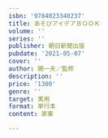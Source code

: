 ```yaml
---
isbn: '9784023340237'
title: あそびアイデアＢＯＯＫ
volume: ''
series: ''
publisher: 朝日新聞出版
pubdate: '2021-05-07'
cover: ''
author: 開一夫／監修
description: ''
price: '1300'
genre: ''
target: 実用
format: 単行本
content: 家事

---
```

